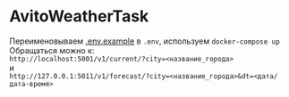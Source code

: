 # AvitoWeatherTask
Переименовываем <a href=".env.example">.env.example</a> в `.env`, используем `docker-compose up`
</br>Обращаться можно к:</br> `http://localhost:5001/v1/current/?city=<название_города>`</br>
и</br>
`http://127.0.0.1:5011/v1/forecast/?city=<название_города>&dt=<дата/дата-время>`
